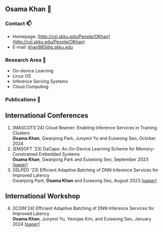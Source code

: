 ## Osama Khan 👋

### Contact 📫
- Homepage: [http://csl.skku.edu/People/OKhan](http://csl.skku.edu/People/OKhan)
- E-mail: khan980@g.skku.edu

### Research Area 🔭
- On-device Learning
- Linux OS
- Inference Serving Systems
- Cloud Computing

### Publications 📖
## International Conferences
1. [MASCOTS'24] Cloud Reamer: Enabling Inference Services in Training Clusters\
**Osama Khan**, Gwanjong Park, Junyeol Yu and Euiseong Seo, October 2024
2. [EMSOFT '23] DaCapo: An On-Device Learning Scheme for Memory-Constrained Embedded Systems\
**Osama Khan**, Gwanjong Park and Euiseong Seo, September 2023 [[paper]](https://dl.acm.org/doi/full/10.1145/3609121)
3. [ISLPED '23] Efficient Adaptive Batching of DNN Inference Services for Improved Latency\
Gwanjong Park, **Osama Khan** and Euiseong Seo, August 2023 [[paper]](https://ieeexplore.ieee.org/abstract/document/10244276)

## International Workshop
4. [ICOIN'24] Efficient Adaptive Batching of DNN Inference Services for Improved Latency\
**Osama Khan**, Junyeol Yu, Yeonjae Kim, and Euiseong Seo, January 2024 [[paper]](https://ieeexplore.ieee.org/abstract/document/10572152)



<!--

Here are some ideas to get you started:

- 🔭 I’m currently working on ...
- 🌱 I’m currently learning ...
- 👯 I’m looking to collaborate on ...
- 🤔 I’m looking for help with ...
- 💬 Ask me about ...
- 📫 How to reach me: ...
- 😄 Pronouns: ...
- ⚡ Fun fact: ...
-->
